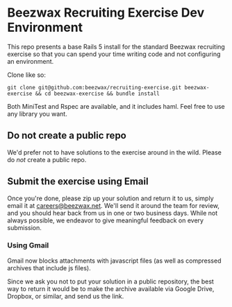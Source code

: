 # Beezwax Recruiting Exercise Dev Environment
This repo presents a base Rails 5 install for the standard Beezwax recruiting exercise so that you can spend your time writing code and not configuring an environment.

Clone like so:

    git clone git@github.com:beezwax/recruiting-exercise.git beezwax-exercise && cd beezwax-exercise && bundle install

Both MiniTest and Rspec are available, and it includes haml. Feel free to use any library you want.

## Do not create a public repo
We'd prefer not to have solutions to the exercise around in the wild. Please do *not* create a public repo.

## Submit the exercise using Email
Once you're done, please zip up your solution and return it to us, simply email it at careers@beezwax.net. We'll send it around the team for review, and you should hear back from us in one or two business days. While not always possible, we endeavor to give meaningful feedback on every submission.

### Using Gmail
Gmail now blocks attachments with javascript files (as well as compressed archives that include js files).

Since we ask you not to put your solution in a public repository, the best way to return it would be to make the archive available via Google Drive, Dropbox, or similar, and send us the link.
